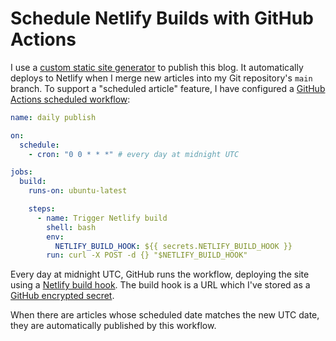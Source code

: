 # Schedule Netlify Builds with GitHub Actions

I use a [custom static site generator](https://github.com/croaky/blog)
to publish this blog.
It automatically deploys to Netlify
when I merge new articles into my Git repository's `main` branch.
To support a "scheduled article" feature,
I have configured a
[GitHub Actions scheduled workflow](https://help.github.com/en/actions/reference/workflow-syntax-for-github-actions#onschedule):

```yaml
name: daily publish

on:
  schedule:
    - cron: "0 0 * * *" # every day at midnight UTC

jobs:
  build:
    runs-on: ubuntu-latest

    steps:
      - name: Trigger Netlify build
        shell: bash
        env:
          NETLIFY_BUILD_HOOK: ${{ secrets.NETLIFY_BUILD_HOOK }}
        run: curl -X POST -d {} "$NETLIFY_BUILD_HOOK"
```

Every day at midnight UTC, GitHub runs the workflow,
deploying the site using a
[Netlify build hook](https://docs.netlify.com/configure-builds/build-hooks/).
The build hook is a URL which I've stored as a
[GitHub encrypted secret](https://help.github.com/en/actions/configuring-and-managing-workflows/creating-and-storing-encrypted-secrets#using-encrypted-secrets-in-a-workflow).

When there are articles whose scheduled date matches the new UTC date,
they are automatically published by this workflow.
